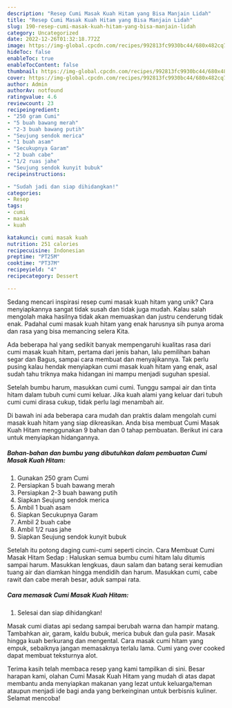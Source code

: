 ```yaml
---
description: "Resep Cumi Masak Kuah Hitam yang Bisa Manjain Lidah"
title: "Resep Cumi Masak Kuah Hitam yang Bisa Manjain Lidah"
slug: 190-resep-cumi-masak-kuah-hitam-yang-bisa-manjain-lidah
category: Uncategorized
date: 2022-12-26T01:32:18.772Z
image: https://img-global.cpcdn.com/recipes/992813fc9930bc44/680x482cq70/cumi-masak-kuah-hitam-foto-resep-utama.jpg
hideToc: false
enableToc: true
enableTocContent: false
thumbnail: https://img-global.cpcdn.com/recipes/992813fc9930bc44/680x482cq70/cumi-masak-kuah-hitam-foto-resep-utama.jpg
cover: https://img-global.cpcdn.com/recipes/992813fc9930bc44/680x482cq70/cumi-masak-kuah-hitam-foto-resep-utama.jpg
author: Admin
authorAv: notfound
ratingvalue: 4.6
reviewcount: 23
recipeingredient:
- "250 gram Cumi"
- "5 buah bawang merah"
- "2-3 buah bawang putih"
- "Seujung sendok merica"
- "1 buah asam"
- "Secukupnya Garam"
- "2 buah cabe"
- "1/2 ruas jahe"
- "Seujung sendok kunyit bubuk"
recipeinstructions:

- "Sudah jadi dan siap dihidangkan!"
categories:
- Resep
tags:
- cumi
- masak
- kuah

katakunci: cumi masak kuah 
nutrition: 251 calories
recipecuisine: Indonesian
preptime: "PT25M"
cooktime: "PT37M"
recipeyield: "4"
recipecategory: Dessert

---
```





Sedang mencari inspirasi resep cumi masak kuah hitam yang unik? Cara menyiapkannya sangat tidak susah dan tidak juga mudah. Kalau salah mengolah maka hasilnya tidak akan memuaskan dan justru cenderung tidak enak. Padahal cumi masak kuah hitam yang enak harusnya sih punya aroma dan rasa yang bisa memancing selera Kita.





Ada beberapa hal yang sedikit banyak mempengaruhi kualitas rasa dari cumi masak kuah hitam, pertama dari jenis bahan, lalu pemilihan bahan segar dan Bagus, sampai cara membuat dan menyajikannya. Tak perlu pusing kalau hendak menyiapkan cumi masak kuah hitam yang enak,      asal sudah tahu triknya maka hidangan ini mampu menjadi suguhan spesial.














Setelah bumbu harum, masukkan cumi cumi. Tunggu sampai air dan tinta hitam dalam tubuh cumi cumi keluar. Jika kuah alami yang keluar dari tubuh cumi cumi dirasa cukup, tidak perlu lagi menambah air.






Di bawah ini ada beberapa cara mudah dan praktis dalam mengolah cumi masak kuah hitam yang siap dikreasikan. Anda bisa membuat Cumi Masak Kuah Hitam menggunakan 9 bahan dan 0 tahap pembuatan. Berikut ini cara untuk menyiapkan hidangannya.

<!--inarticleads1-->

##### Bahan-bahan dan bumbu yang dibutuhkan dalam pembuatan Cumi Masak Kuah Hitam:

1. Gunakan 250 gram Cumi
1. Persiapkan 5 buah bawang merah
1. Persiapkan 2-3 buah bawang putih
1. Siapkan Seujung sendok merica
1. Ambil 1 buah asam
1. Siapkan Secukupnya Garam
1. Ambil 2 buah cabe
1. Ambil 1/2 ruas jahe
1. Siapkan Seujung sendok kunyit bubuk


Setelah itu potong daging cumi-cumi seperti cincin. Cara Membuat Cumi Masak Hitam Sedap : Haluskan semua bumbu cumi hitam lalu ditumis sampai harum. Masukkan lengkuas, daun salam dan batang serai kemudian tuang air dan diamkan hingga mendidih dan harum. Masukkan cumi, cabe rawit dan cabe merah besar, aduk sampai rata. 

<!--inarticleads2-->

##### Cara memasak Cumi Masak Kuah Hitam:


1. Selesai dan siap dihidangkan!

Masak cumi diatas api sedang sampai berubah warna dan hampir matang. Tambahkan air, garam, kaldu bubuk, merica bubuk dan gula pasir. Masak hingga kuah berkurang dan mengental. Cara masak cumi hitam yang empuk, sebaiknya jangan memasaknya terlalu lama. Cumi yang over cooked dapat membuat teksturnya alot. 

Terima kasih telah membaca resep yang kami tampilkan di sini. Besar harapan kami, olahan Cumi Masak Kuah Hitam yang mudah di atas dapat membantu anda menyiapkan makanan yang lezat untuk keluarga/teman ataupun menjadi ide bagi anda yang berkeinginan untuk berbisnis kuliner. Selamat mencoba!
